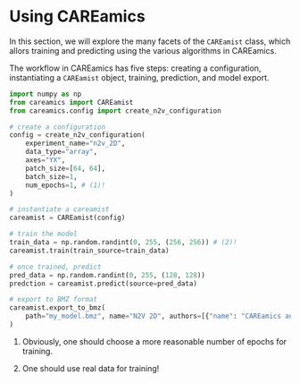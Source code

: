 # Using CAREamics

In this section, we will explore the many facets of the `CAREamist` class, which
allors training and predicting using the various algorithms in CAREamics.

The workflow in CAREamics has five steps: creating a configuration, instantiating a
`CAREamist` object, training, prediction, and model export.


```python title="Basic CAREamics usage"
import numpy as np
from careamics import CAREamist
from careamics.config import create_n2v_configuration

# create a configuration
config = create_n2v_configuration(
    experiment_name="n2v_2D",
    data_type="array",
    axes="YX",
    patch_size=[64, 64],
    batch_size=1,
    num_epochs=1, # (1)!
)

# instantiate a careamist
careamist = CAREamist(config)

# train the model
train_data = np.random.randint(0, 255, (256, 256)) # (2)!
careamist.train(train_source=train_data)

# once trained, predict
pred_data = np.random.randint(0, 255, (128, 128))
predction = careamist.predict(source=pred_data)

# export to BMZ format
careamist.export_to_bmz(
    path="my_model.bmz", name="N2V 2D", authors=[{"name": "CAREamics authors"}]
)
```

1. Obviously, one should choose a more reasonable number of epochs for training.

2. One should use real data for training!

